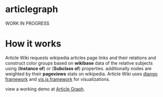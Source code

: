 # articlegraph
  WORK IN PROGRESS
# How it works
Article Wiki requests wikipedia articles page links and their relations and construct color groups based on <b>wikibase</b> data of the relative subjects using (<b>Instance of</b>) or (<b>Subclass of</b>) properties. additionally nodes are weighted by their <b>pageviews</b> stats on wikipedia.
Article Wiki uses <a href="https://www.djangoproject.com/">django framework</a> and <a href="https://visjs.org/">vis.js framework</a> for visualizations.

view a working demo at <a href="http://ohinibla.pythonanywhere.com/graph/">Article Graph</a>. 
